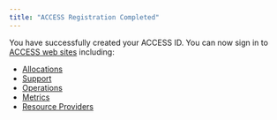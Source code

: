 ```yaml
---
title: "ACCESS Registration Completed"
---
```


You have successfully created your ACCESS ID.
You can now sign in to [ACCESS web sites](https://access-ci.org/) including:
* [Allocations](https://allocations.access-ci.org/)
* [Support](https://support.access-ci.org/)
* [Operations](https://operations.access-ci.org/)
* [Metrics](https://metrics.access-ci.org/)
* [Resource Providers](https://access-ci.atlassian.net/wiki/x/HQmTB)

